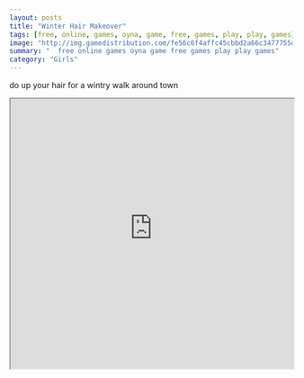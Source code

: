 ```yaml
---
layout: posts
title: "Winter Hair Makeover"
tags: [free, online, games, oyna, game, free, games, play, play, games]
image: "http://img.gamedistribution.com/fe56c6f4affc45cbbd2a66c3477755d5.jpg"
summary: "  free online games oyna game free games play play games"
category: "Girls"
---
```


do up your hair for a wintry walk around town

<iframe width="100%" height="480px;" src="http://flash.gamedistribution.com?game=fe56c6f4affc45cbbd2a66c3477755d5"></iframe>